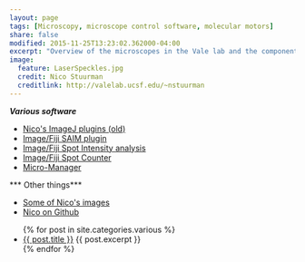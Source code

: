 ```yaml
---
layout: page
tags: [Microscopy, microscope control software, molecular motors]
share: false
modified: 2015-11-25T13:23:02.362000-04:00
excerpt: "Overview of the microscopes in the Vale lab and the components they contain."
image:
  feature: LaserSpeckles.jpg
  credit: Nico Stuurman
  creditlink: http://valelab.ucsf.edu/~nstuurman
---
```

***Various software*** 


* [Nico's ImageJ plugins (old)](http://valelab.ucsf.edu/~nstuurman/ijplugins/)
* [Image/Fiji SAIM plugin](http://fiji.sc/Saim)
* [Image/Fiji Spot Intensity analysis](http://fiji.sc/Spot_Intensity_Analysis)
* [Image/Fiji Spot Counter](http://fiji.sc/)
* [Micro-Manager](http://micro-manager.org)

*** Other things***
* [Some of Nico's images](http://valelab.ucsf.edu/~nstuurman/images/)
* [Nico on Github](http://github.com/nicost)


<ul>
   {% for post in site.categories.various %}
   <li>
      <a href="{{ post.url }}">{{ post.title }}</a>
      {{ post.excerpt }}
   </li>
   {% endfor %}
</ul>

